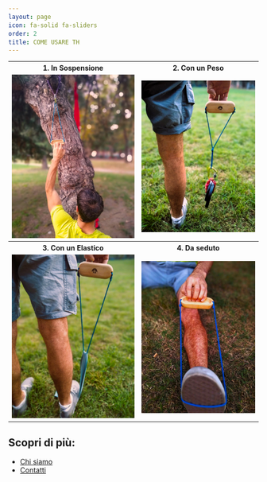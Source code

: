 ```yaml
---
layout: page
icon: fa-solid fa-sliders
order: 2
title: COME USARE TH
---
```


<table style="width:100%">
  <tr align="center">
    <th>1. In Sospensione</th>
    <th>2. Con un Peso</th>
  </tr>
  <tr>
    <td><img src="https://raw.githubusercontent.com/th-latacca/figs/main/photo1697472871_v2.jpeg"  alt="3" width = 360px height = auto ></td>
    <td><img src="https://raw.githubusercontent.com/th-latacca/figs/main/photo1697472872%20(4).jpeg" alt="4" width = 360px height = auto></td>
  </tr>
   <tr align="center">
    <th>3. Con un Elastico</th>
    <th>4. Da seduto</th>
  </tr>
  <tr>
    <td><img src="https://raw.githubusercontent.com/th-latacca/figs/main/photo1697472872%20(3).jpeg" alt="7" width = 360px height = auto></td>
    <td><img src="https://raw.githubusercontent.com/th-latacca/figs/main/photo1697472872%20(1)_v2.jpeg" align="right" alt="6" width = 360px height = auto></td>
  </tr>
</table>


## Scopri di più:
- [Chi siamo](/chi-siamo/)
- [Contatti](/contatti/)